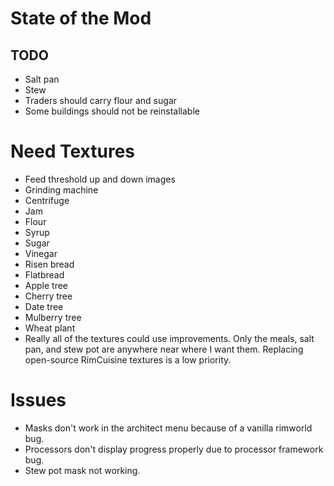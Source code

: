 # State of the Mod
## TODO
* Salt pan
* Stew
* Traders should carry flour and sugar
* Some buildings should not be reinstallable

# Need Textures
* Feed threshold up and down images
* Grinding machine
* Centrifuge
* Jam
* Flour
* Syrup
* Sugar
* Vinegar
* Risen bread
* Flatbread
* Apple tree
* Cherry tree
* Date tree
* Mulberry tree
* Wheat plant
* Really all of the textures could use improvements. Only the meals, salt pan, and stew pot are anywhere near where I want them. Replacing open-source RimCuisine textures is a low priority.

# Issues
* Masks don't work in the architect menu because of a vanilla rimworld bug.
* Processors don't display progress properly due to processor framework bug.
* Stew pot mask not working.
